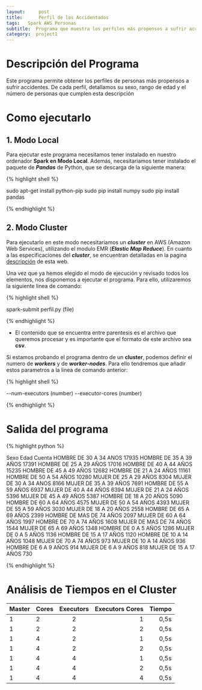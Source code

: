 ```yaml
---
layout:     post
title:      Perfil de los Accidentados
tags: 	Spark AWS Personas
subtitle:  Programa que muestra los perfiles más propensos a sufrir accidentes
category:  project1
---
```

<!-- Start Writing Below in Markdown -->

# Descripción del Programa
Este programa permite obtener los perfiles de personas más propensos a sufrir accidentes. De cada perfil, detallamos su sexo, rango de edad y el número de personas que cumplen esta descripción
# Como ejecutarlo

## 1. Modo Local
Para ejecutar este programa necesitamos tener instalado en nuestro ordenador **Spark en Modo Local**. Además, necesitariamos tener instalado el paquete de ***Pandas*** de Python, que se descarga de la siguiente manera:

{% highlight shell %}

sudo apt-get install python-pip
sudo pip install numpy
sudo pip install pandas

{% endhighlight %}

## 2. Modo Cluster
Para ejecutarlo en este modo necesitariamos un ***cluster*** en AWS (Amazon Web Services), utilizando el modulo EMR (***Elastic Map Reduce***). En cuanto a las especificaciones del ***cluster***, se encuentran detalladas en la pagina [descripción][1] de esta web.



Una vez que ya hemos elegido el modo de ejecución y revisado todos los elementos, nos disponemos a ejecutar el programa. Para ello, utilizaremos la siguiente linea de comando: 

{% highlight shell %}

spark-submit perfil.py (file)

{% endhighlight %}

- El contenido que se encuentra entre parentesis es el archivo que queremos procesar y es importante que el formato de este archivo sea **csv**.


Si estamos probando el programa dentro de un **cluster**, podemos definir el numero de ***workers*** y de ***worker-nodes***. Para ello tendremos que añadir estos parametros a la linea de comando anterior:

{% highlight shell %}

--num-executors (number) --executor-cores (number)

{% endhighlight %}


# Salida del programa

{% highlight python %}


Sexo                Edad  Cuenta
HOMBRE     DE 30 A 34 ANOS   17935
HOMBRE     DE 35 A 39 AÑOS   17391
HOMBRE     DE 25 A 29 AÑOS   17016
HOMBRE     DE 40 A 44 AÑOS   15235
HOMBRE     DE 45 A 49 AÑOS   12682
HOMBRE     DE 21 A 24 AÑOS   11161
HOMBRE     DE 50 A 54 AÑOS   10280
MUJER     DE 25 A 29 AÑOS    8304
MUJER     DE 30 A 34 ANOS    8166
MUJER     DE 35 A 39 AÑOS    7691
HOMBRE     DE 55 A 59 AÑOS    6937
MUJER     DE 40 A 44 AÑOS    6394
MUJER     DE 21 A 24 AÑOS    5396
MUJER     DE 45 A 49 AÑOS    5387
HOMBRE     DE 18 A 20 AÑOS    5090
HOMBRE     DE 60 A 64 AÑOS    4575
MUJER     DE 50 A 54 AÑOS    4393
MUJER     DE 55 A 59 AÑOS    3030
MUJER     DE 18 A 20 AÑOS    2558
HOMBRE     DE 65 A 69 AÑOS    2399
HOMBRE  DE MAS DE 74 AÑOS     2097
MUJER     DE 60 A 64 AÑOS    1997
HOMBRE     DE 70 A 74 AÑOS    1608
MUJER  DE MAS DE 74 AÑOS     1544
MUJER     DE 65 A 69 AÑOS    1348
HOMBRE       DE 0 A 5 AÑOS    1286
MUJER       DE 0 A 5 AÑOS    1136
HOMBRE     DE 15 A 17 AÑOS    1120
HOMBRE     DE 10 A 14 AÑOS    1048
MUJER     DE 70 A 74 AÑOS     973
MUJER     DE 10 A 14 AÑOS     936
HOMBRE      DE 6 A 9 AÑOS      914
MUJER      DE 6 A 9 AÑOS      818
MUJER     DE 15 A 17 AÑOS     730

{% endhighlight %}

# Análisis de Tiempos en el Cluster

Master | Cores | Executors | Executors Cores | Tiempo
|:---------|:----------|:----------:|---------:|---------:|
1 | 2 |  2  | 1 | 0,5s |
1 | 2 |  2  | 2 | 0,5s | 
1 | 4 |  2  | 1 | 0,5s |
1 | 4 |  2  | 2 | 0,5s |
1 | 4 |  4  | 1 | 0,5s |
1 | 4 |  4  | 2 | 0,5s |
1 | 4 |  4  | 4 | 0,5s |


[1]:https://artuyero.github.io/Cloud_BigData_UCM//about/